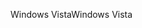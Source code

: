 <span data-ttu-id="45155-101">Windows Vista</span><span class="sxs-lookup"><span data-stu-id="45155-101">Windows Vista</span></span>